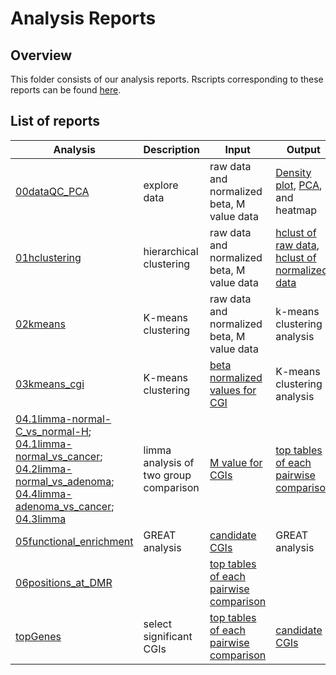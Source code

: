 # Analysis Reports

Overview
-------------------
This folder consists of our analysis reports. Rscripts corresponding to these reports can be found [here](https://github.com/STAT540-UBC/yy_team01_colorectal-cancer_STAT540_2015/tree/master/rscripts). 

List of reports
-------------------

Analysis|Description|Input|Output|
------------- | -------------|------------- |------------- |
[00dataQC_PCA](https://github.com/STAT540-UBC/yy_team01_colorectal-cancer_STAT540_2015/tree/master/analysis_reports/00dataQC_PCA) | explore data | raw data and normalized beta, M value data |[Density plot](https://github.com/STAT540-UBC/yy_team01_colorectal-cancer_STAT540_2015/blob/master/figures/dataQC_beta_density.png), [PCA](https://github.com/STAT540-UBC/yy_team01_colorectal-cancer_STAT540_2015/blob/master/figures/dataQC_norm_beta_PCA.png), and heatmap
[01hclustering](https://github.com/STAT540-UBC/yy_team01_colorectal-cancer_STAT540_2015/tree/master/analysis_reports/01hclustering) | hierarchical clustering| raw data and normalized beta, M value data | [hclust of raw data](https://github.com/STAT540-UBC/yy_team01_colorectal-cancer_STAT540_2015/blob/master/figures/ward_raw_filtered.png), [hclust of normalized data](https://github.com/STAT540-UBC/yy_team01_colorectal-cancer_STAT540_2015/blob/master/figures/ward_cgi_normalized.png) |
[02kmeans](https://github.com/STAT540-UBC/yy_team01_colorectal-cancer_STAT540_2015/tree/master/analysis_reports/02kmeans)| K-means clustering | raw data and normalized beta, M value data | k-means clustering analysis|
[03kmeans_cgi](https://github.com/STAT540-UBC/yy_team01_colorectal-cancer_STAT540_2015/tree/master/analysis_reports/03kmeans_cgi) | K-means clustering | [beta normalized values for CGI](https://github.com/STAT540-UBC/yy_team01_colorectal-cancer_STAT540_2015/blob/master/rscripts/02norm_and_aggregate.R) | K-means clustering analysis |
[04.1limma-normal-C\_vs\_normal-H](https://github.com/STAT540-UBC/yy_team01_colorectal-cancer_STAT540_2015/tree/master/analysis_reports/04.1limma-normal-C_vs_normal-H); <br>[04.1limma-normal_vs_cancer](https://github.com/STAT540-UBC/yy_team01_colorectal-cancer_STAT540_2015/tree/master/analysis_reports/04.1limma-normal_vs_cancer); <br>[04.2limma-normal_vs_adenoma](https://github.com/STAT540-UBC/yy_team01_colorectal-cancer_STAT540_2015/tree/master/analysis_reports/04.2limma-normal_vs_adenoma); <br>[04.4limma-adenoma_vs_cancer](https://github.com/STAT540-UBC/yy_team01_colorectal-cancer_STAT540_2015/tree/master/analysis_reports/04.4limma-adenoma_vs_cancer); <br>[04.3limma](https://github.com/STAT540-UBC/yy_team01_colorectal-cancer_STAT540_2015/tree/master/analysis_reports/04.3limma)| limma analysis of two group comparison| [M value for CGIs](https://github.com/STAT540-UBC/yy_team01_colorectal-cancer_STAT540_2015/blob/master/rscripts/02norm_and_aggregate.R) | [top tables of each pairwise comparison](https://github.com/STAT540-UBC/yy_team01_colorectal-cancer_STAT540_2015/tree/master/data/topTables)|
[05functional_enrichment](https://github.com/STAT540-UBC/yy_team01_colorectal-cancer_STAT540_2015/tree/master/analysis_reports/05functional_enrichment)| GREAT analysis | [candidate CGIs](https://github.com/STAT540-UBC/yy_team01_colorectal-cancer_STAT540_2015/tree/master/analysis_reports/topGenes) | GREAT analysis|
[06positions_at_DMR](https://github.com/STAT540-UBC/yy_team01_colorectal-cancer_STAT540_2015/tree/master/analysis_reports/06positions_at_DMR)| | [top tables of each pairwise comparison](https://github.com/STAT540-UBC/yy_team01_colorectal-cancer_STAT540_2015/tree/master/data/topTables)| |
[topGenes](https://github.com/STAT540-UBC/yy_team01_colorectal-cancer_STAT540_2015/tree/master/analysis_reports/topGenes)| select significant CGIs | [top tables of each pairwise comparison](https://github.com/STAT540-UBC/yy_team01_colorectal-cancer_STAT540_2015/tree/master/data/topTables) | [candidate CGIs](https://github.com/STAT540-UBC/yy_team01_colorectal-cancer_STAT540_2015/tree/master/analysis_reports/topGenes) |